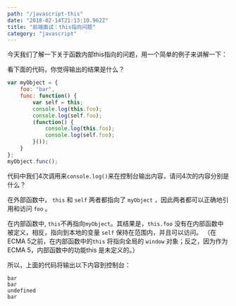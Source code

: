 ```yaml
---
path: "/javascript-this"
date: "2018-02-14T21:13:10.962Z"
title: "前端面试：this指向问题"
category: "javascript"
---
```


今天我们了解一下关于函数内部this指向的问题，用一个简单的例子来讲解一下：

看下面的代码，你觉得输出的结果是什么？
```javascript
var myObject = {
    foo: "bar",
    func: function() {        
        var self = this;        
        console.log(this.foo);        
        console.log(self.foo);
        (function() {            
            console.log(this.foo);            
            console.log(self.foo);
        }());
    }
};
myObject.func();
```

代码中我们4次调用来`console.log()`来在控制台输出内容，请问4次的内容分别是什么？

在外部函数中，  `this` 和 `self` 两者都指向了 `myObject`  ，因此两者都可以正确地引用和访问 `foo` 。 

在内部函数中, `this`不再指向`myObject`。其结果是，`this.foo` 没有在内部函数中被定义，相反，指向到本地的变量 `self` 保持在范围内，并且可以访问。 （在ECMA 5之前，在内部函数中的`this` 将指向全局的 `window` 对象；反之，因为作为ECMA 5，内部函数中的功能this 是未定义的。）

所以，上面的代码将输出以下内容到控制台：

    bar
    bar
    undefined
    bar